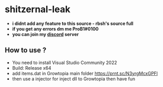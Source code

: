 # shitzernal-leak
- **i didnt add any feature to this source - rbsh's source full**
- **if you get any errors dm me ProB1#0100**
- **you can join my [discord](https://discord.gg/8S5eBJ4cBN) server**

## How to use ?
- You need to install Visual Studio Community 2022
- Build: Release x64 
- add items.dat in Growtopia main folder https://prnt.sc/N3yrgMcxGPFl
- then use a injector for inject dll to Growtopia then have fun
